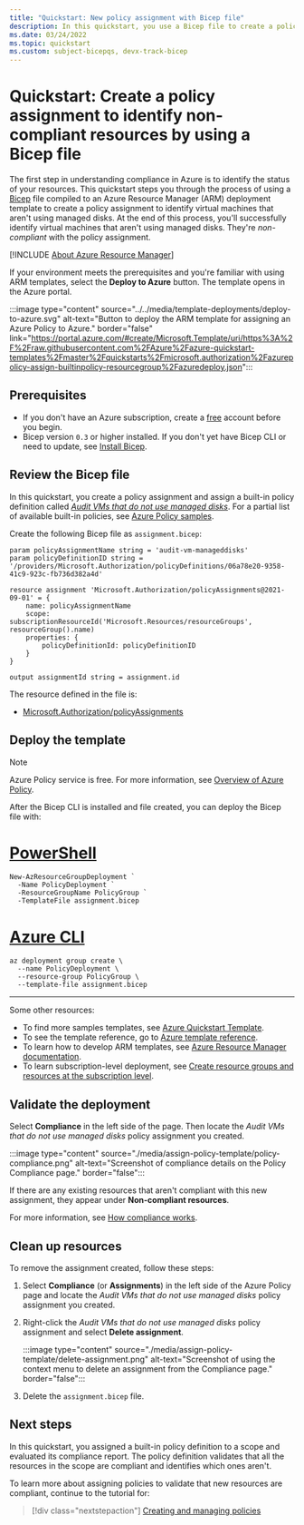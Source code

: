 ```yaml
---
title: "Quickstart: New policy assignment with Bicep file"
description: In this quickstart, you use a Bicep file to create a policy assignment to identify non-compliant resources.
ms.date: 03/24/2022
ms.topic: quickstart
ms.custom: subject-bicepqs, devx-track-bicep
---
```

# Quickstart: Create a policy assignment to identify non-compliant resources by using a Bicep file

The first step in understanding compliance in Azure is to identify the status of your resources.
This quickstart steps you through the process of using a
[Bicep](https://github.com/Azure/bicep) file compiled to an Azure Resource
Manager (ARM) deployment template to create a policy assignment to identify virtual machines that
aren't using managed disks. At the end of this process, you'll successfully identify virtual
machines that aren't using managed disks. They're _non-compliant_ with the policy assignment.

[!INCLUDE [About Azure Resource Manager](../../../includes/resource-manager-quickstart-introduction.md)]

If your environment meets the prerequisites and you're familiar with using ARM templates, select the
**Deploy to Azure** button. The template opens in the Azure portal.

:::image type="content" source="../../media/template-deployments/deploy-to-azure.svg" alt-text="Button to deploy the ARM template for assigning an Azure Policy to Azure." border="false" link="https://portal.azure.com/#create/Microsoft.Template/uri/https%3A%2F%2Fraw.githubusercontent.com%2FAzure%2Fazure-quickstart-templates%2Fmaster%2Fquickstarts%2Fmicrosoft.authorization%2Fazurepolicy-assign-builtinpolicy-resourcegroup%2Fazuredeploy.json":::

## Prerequisites

- If you don't have an Azure subscription, create a [free](https://azure.microsoft.com/free/)
  account before you begin.
- Bicep version `0.3` or higher installed. If you don't yet have Bicep CLI or need to update, see
  [Install Bicep](../../azure-resource-manager/bicep/install.md).

## Review the Bicep file

In this quickstart, you create a policy assignment and assign a built-in policy definition called [_Audit VMs that do not use managed disks_](https://github.com/Azure/azure-policy/blob/master/built-in-policies/policyDefinitions/Compute/VMRequireManagedDisk_Audit.json). For a partial
list of available built-in policies, see [Azure Policy samples](./samples/index.md).

Create the following Bicep file as `assignment.bicep`:

```bicep
param policyAssignmentName string = 'audit-vm-manageddisks'
param policyDefinitionID string = '/providers/Microsoft.Authorization/policyDefinitions/06a78e20-9358-41c9-923c-fb736d382a4d'

resource assignment 'Microsoft.Authorization/policyAssignments@2021-09-01' = {
    name: policyAssignmentName
    scope: subscriptionResourceId('Microsoft.Resources/resourceGroups', resourceGroup().name)
    properties: {
        policyDefinitionId: policyDefinitionID
    }
}

output assignmentId string = assignment.id
```

The resource defined in the file is:

- [Microsoft.Authorization/policyAssignments](/azure/templates/microsoft.authorization/policyassignments)

## Deploy the template

> [!NOTE]
> Azure Policy service is free. For more information, see
> [Overview of Azure Policy](./overview.md).

After the Bicep CLI is installed and file created, you can deploy the Bicep file with:

# [PowerShell](#tab/azure-powershell)

```azurepowershell-interactive
New-AzResourceGroupDeployment `
  -Name PolicyDeployment `
  -ResourceGroupName PolicyGroup `
  -TemplateFile assignment.bicep
```

# [Azure CLI](#tab/azure-cli)

```azurecli-interactive
az deployment group create \
  --name PolicyDeployment \
  --resource-group PolicyGroup \
  --template-file assignment.bicep
```

---

Some other resources:

- To find more samples templates, see
  [Azure Quickstart Template](https://azure.microsoft.com/resources/templates/?resourceType=Microsoft.Authorization&pageNumber=1&sort=Popular).
- To see the template reference, go to
  [Azure template reference](/azure/templates/microsoft.authorization/allversions).
- To learn how to develop ARM templates, see
  [Azure Resource Manager documentation](../../azure-resource-manager/management/overview.md).
- To learn subscription-level deployment, see
  [Create resource groups and resources at the subscription level](../../azure-resource-manager/templates/deploy-to-subscription.md).

## Validate the deployment

Select **Compliance** in the left side of the page. Then locate the _Audit VMs that do not use
managed disks_ policy assignment you created.

:::image type="content" source="./media/assign-policy-template/policy-compliance.png" alt-text="Screenshot of compliance details on the Policy Compliance page." border="false":::

If there are any existing resources that aren't compliant with this new assignment, they appear
under **Non-compliant resources**.

For more information, see
[How compliance works](./how-to/get-compliance-data.md#how-compliance-works).

## Clean up resources

To remove the assignment created, follow these steps:

1. Select **Compliance** (or **Assignments**) in the left side of the Azure Policy page and locate
   the _Audit VMs that do not use managed disks_ policy assignment you created.

1. Right-click the _Audit VMs that do not use managed disks_ policy assignment and select **Delete
   assignment**.

   :::image type="content" source="./media/assign-policy-template/delete-assignment.png" alt-text="Screenshot of using the context menu to delete an assignment from the Compliance page." border="false":::

1. Delete the `assignment.bicep` file.

## Next steps

In this quickstart, you assigned a built-in policy definition to a scope and evaluated its
compliance report. The policy definition validates that all the resources in the scope are compliant
and identifies which ones aren't.

To learn more about assigning policies to validate that new resources are compliant, continue to the
tutorial for:

> [!div class="nextstepaction"]
> [Creating and managing policies](./tutorials/create-and-manage.md)

